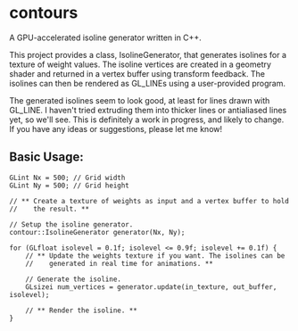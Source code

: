 # contours
A GPU-accelerated isoline generator written in C++.

This project provides a class, IsolineGenerator, that generates isolines for a texture of weight values.  The isoline vertices are created in a geometry shader and returned in a vertex buffer using transform feedback.  The isolines can then be rendered as GL_LINEs using a user-provided program.

The generated isolines seem to look good, at least for lines drawn with GL_LINE.  I haven't tried extruding them into thicker lines or antialiased lines yet, so we'll see. This is definitely a work in progress, and likely to change.  If you have any ideas or suggestions, please let me know!

## Basic Usage:

    GLint Nx = 500; // Grid width
    GLint Ny = 500; // Grid height

    // ** Create a texture of weights as input and a vertex buffer to hold
    //    the result. **

    // Setup the isoline generator.
    contour::IsolineGenerator generator(Nx, Ny);
    
    for (GLfloat isolevel = 0.1f; isolevel <= 0.9f; isolevel += 0.1f) {
        // ** Update the weights texture if you want. The isolines can be
        //    generated in real time for animations. **

        // Generate the isoline.
        GLsizei num_vertices = generator.update(in_texture, out_buffer, isolevel);

        // ** Render the isoline. **
    }
